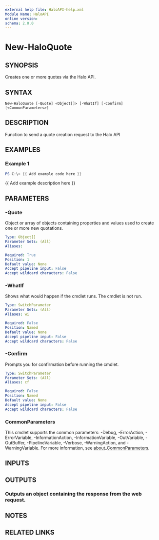 ```yaml
---
external help file: HaloAPI-help.xml
Module Name: HaloAPI
online version:
schema: 2.0.0
---
```


# New-HaloQuote

## SYNOPSIS
Creates one or more quotes via the Halo API.

## SYNTAX

```
New-HaloQuote [-Quote] <Object[]> [-WhatIf] [-Confirm] [<CommonParameters>]
```

## DESCRIPTION
Function to send a quote creation request to the Halo API

## EXAMPLES

### Example 1
```powershell
PS C:\> {{ Add example code here }}
```

{{ Add example description here }}

## PARAMETERS

### -Quote
Object or array of objects containing properties and values used to create one or more new quotations.

```yaml
Type: Object[]
Parameter Sets: (All)
Aliases:

Required: True
Position: 1
Default value: None
Accept pipeline input: False
Accept wildcard characters: False
```

### -WhatIf
Shows what would happen if the cmdlet runs.
The cmdlet is not run.

```yaml
Type: SwitchParameter
Parameter Sets: (All)
Aliases: wi

Required: False
Position: Named
Default value: None
Accept pipeline input: False
Accept wildcard characters: False
```

### -Confirm
Prompts you for confirmation before running the cmdlet.

```yaml
Type: SwitchParameter
Parameter Sets: (All)
Aliases: cf

Required: False
Position: Named
Default value: None
Accept pipeline input: False
Accept wildcard characters: False
```

### CommonParameters
This cmdlet supports the common parameters: -Debug, -ErrorAction, -ErrorVariable, -InformationAction, -InformationVariable, -OutVariable, -OutBuffer, -PipelineVariable, -Verbose, -WarningAction, and -WarningVariable. For more information, see [about_CommonParameters](http://go.microsoft.com/fwlink/?LinkID=113216).

## INPUTS

## OUTPUTS

### Outputs an object containing the response from the web request.
## NOTES

## RELATED LINKS
